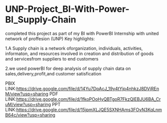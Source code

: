 # UNP-Project_BI-With-Power-BI_Supply-Chain
completed this project as part of my BI with PowerBI Internship with united network of proffesion (UNP)
Key highlights:

1.A Supply chain is a network oforganization, individuals, activities, informaton, and resources involved in creation and distribution of goods and servicesfrom suppliers to end customers

2.we used powerBI for deep analysis of supply chain data on sales,delivery,profit,and customer satisfication 

PBIX LINK:https://drive.google.com/file/d/14Yu7DpAcJ_19y4tYjp4nhkzJ8DVjREnM/view?usp=sharing
PDF LINK:https://drive.google.com/file/d/1fkoPOoHyQBTgoR7FkzQlEBJU6BA_CruM/view?usp=sharing
PPT LINK:https://drive.google.com/file/d/15jpmXLJQE5SXNHAms3FOvN3KqLnmB64c/view?usp=sharing
